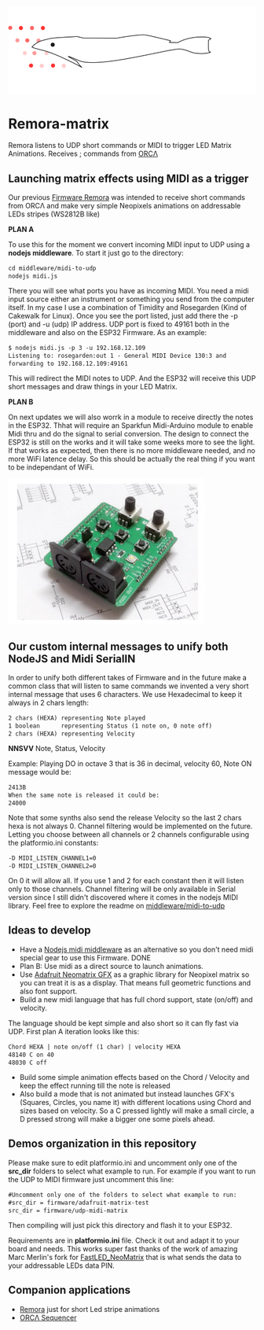 ![Remora Logo](./assets/remora-matrix.svg)

# Remora-matrix

Remora listens to UDP short commands or MIDI to trigger LED Matrix Animations. Receives ; commands from [ORCΛ](https://github.com/hundredrabbits/Orca)

## Launching matrix effects using MIDI as a trigger

Our previous [Firmware Remora](https://github.com/martinberlin/Remora) was intended to receive short commands from ORCΛ and make very simple Neopixels  animations on addressable LEDs stripes (WS2812B like)

**PLAN A**

To use this for the moment we convert incoming MIDI input to UDP using a **nodejs middleware**. To start it just go to the directory:

    cd middleware/midi-to-udp
    nodejs midi.js

There you will see what ports you have as incoming MIDI. You need a midi input source either an instrument or something you send from the computer itself. In my case I use a combination of Timidity and Rosegarden (Kind of Cakewalk for Linux). Once you see the port listed, just add there the -p (port) and -u (udp) IP address. UDP port is fixed to 49161 both in the middleware and also on the ESP32 Firmware. As an example:

    $ nodejs midi.js -p 3 -u 192.168.12.109
    Listening to: rosegarden:out 1 - General MIDI Device 130:3 and forwarding to 192.168.12.109:49161

This will redirect the MIDI notes to UDP. And the ESP32 will receive this UDP short messages and draw things in your LED Matrix.

**PLAN B**

On next updates we will also worrk in a module to receive directly the notes in the ESP32. Thhat will require an Sparkfun Midi-Arduino module to enable Midi thru and do the signal to serial conversion. The design to connect the ESP32 is still on the works and it will take some weeks more to see the light.
If that works as expected, then there is no more middleware needed, and no more WiFi latence delay. So this should be actually the real thing if you want to be independant of WiFi. 

![Sparkfun MIDI](./assets/midi-arduino.jpg)

## Our custom internal messages to unify both NodeJS and Midi SerialIN

In order to unify both different takes of Firmware and in the future make a common class that will listen to same commands we invented a very short internal message that uses 6 characters. We use Hexadecimal to keep it always in 2 chars length:

    2 chars (HEXA) representing Note played
    1 boolean      representing Status (1 note on, 0 note off)
    2 chars (HEXA) representing Velocity

**NNSVV**  Note, Status, Velocity

Example: 
Playing DO in octave 3 that is 36 in decimal, velocity 60, Note ON message would be:

    2413B
    When the same note is released it could be:
    24000

Note that some synths also send the release Velocity so the last 2 chars hexa is not always 0.
Channel filtering would be implemented on the future. Letting you choose between all channels or 2 channels configurable using the platformio.ini constants:

    -D MIDI_LISTEN_CHANNEL1=0
    -D MIDI_LISTEN_CHANNEL2=0

On 0 it will allow all. If you use 1 and 2 for each constant then it will listen only to those channels. Channel filtering will be only available in Serial version since I still didn't discovered where it comes in the nodejs MIDI library. Feel free to explore the readme on [middleware/midi-to-udp](https://github.com/martinberlin/Remora-matrix/tree/master/middleware/midi-to-udp)

## Ideas to develop

* Have a [Nodejs midi middleware](https://github.com/martinberlin/Remora-midi/tree/master/middleware) as an alternative so you don't need midi special gear to use this Firmware. DONE
* Plan B: Use midi as a direct source to launch animations.
* Use [Adafruit Neomatrix GFX](https://learn.adafruit.com/adafruit-neopixel-uberguide/neomatrix-library) as a graphic library for Neopixel matrix so you can treat it is as a display. That means full geometric functions and also font support.
* Build a new midi language that has full chord support, state (on/off) and velocity.

The language should be kept simple and also short so it can fly fast via UDP. First plan A iteration looks like this:

```
Chord HEXA | note on/off (1 char) | velocity HEXA
48140 C on 40
48030 C off
```

* Build some simple animation effects based on the Chord / Velocity and keep the effect running till the note is released
* Also build a mode that is not animated but instead launches GFX's (Squares, Circles, you name it) with different locations using Chord and sizes based on velocity.
So a C pressed lightly will make a small circle, a D pressed strong will make a bigger one some pixels ahead.

## Demos organization in this repository

Please make sure to edit platformio.ini and uncomment only one of the **src_dir** folders to select what example to run.
For example if you want to run the UDP to MIDI firmware just uncomment this line:

```
#Uncomment only one of the folders to select what example to run:
#src_dir = firmware/adafruit-matrix-test
src_dir = firmware/udp-midi-matrix
```
Then compiling will just pick this directory and flash it to your ESP32.

Requirements are in **platformio.ini** file. Check it out and adapt it to your board and needs.
This works super fast thanks of the work of amazing Marc Merlin's fork for [FastLED_NeoMatrix](https://github.com/marcmerlin/FastLED_NeoMatrix) that is what sends the data to your addressable LEDs data PIN.


## Companion applications

* [Remora](https://github.com/martinberlin/Remora) just for short Led stripe animations
* [ORCΛ Sequencer](https://github.com/hundredrabbits/Orca)
